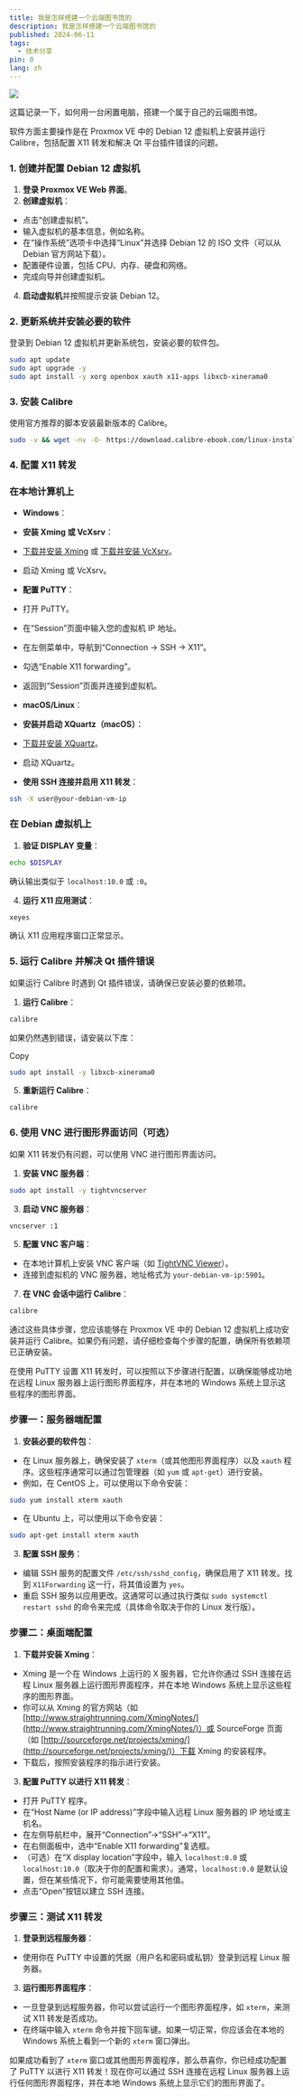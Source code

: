 ```yaml
---
title: 我是怎样搭建一个云端图书馆的
description: 我是怎样搭建一个云端图书馆的
published: 2024-06-11
tags:
  - 技术分享
pin: 0
lang: zh
---
```


![](./_images/我是怎样搭建一个云端图书馆的-1754580900976.webp)

这篇记录一下，如何用一台闲置电脑，搭建一个属于自己的云端图书馆。

软件方面主要操作是在 Proxmox VE 中的 Debian 12 虚拟机上安装并运行 Calibre，包括配置 X11 转发和解决 Qt 平台插件错误的问题。

### 1. 创建并配置 Debian 12 虚拟机

1. **登录 Proxmox VE Web 界面**。
2. **创建虚拟机**：

- 点击“创建虚拟机”。
- 输入虚拟机的基本信息，例如名称。
- 在“操作系统”选项卡中选择“Linux”并选择 Debian 12 的 ISO 文件（可以从 Debian 官方网站下载）。
- 配置硬件设置，包括 CPU、内存、硬盘和网络。
- 完成向导并创建虚拟机。

4. **启动虚拟机**并按照提示安装 Debian 12。

### 2. 更新系统并安装必要的软件

登录到 Debian 12 虚拟机并更新系统包，安装必要的软件包。

```bash
sudo apt update
sudo apt upgrade -y
sudo apt install -y xorg openbox xauth x11-apps libxcb-xinerama0
```

### 3. 安装 Calibre

使用官方推荐的脚本安装最新版本的 Calibre。

```bash
sudo -v && wget -nv -O- https://download.calibre-ebook.com/linux-installer.sh | sudo sh /dev/stdin
```

### 4. 配置 X11 转发

### 在本地计算机上

- **Windows**：

- **安装 Xming 或 VcXsrv**：

- [下载并安装 Xming](https://sourceforge.net/projects/xming/) 或 [下载并安装 VcXsrv](https://sourceforge.net/projects/vcxsrv/)。
- 启动 Xming 或 VcXsrv。

- **配置 PuTTY**：

- 打开 PuTTY。
- 在“Session”页面中输入您的虚拟机 IP 地址。
- 在左侧菜单中，导航到“Connection -> SSH -> X11”。
- 勾选“Enable X11 forwarding”。
- 返回到“Session”页面并连接到虚拟机。

- **macOS/Linux**：

- **安装并启动 XQuartz（macOS）**：

- [下载并安装 XQuartz](https://www.xquartz.org/)。
- 启动 XQuartz。

- **使用 SSH 连接并启用 X11 转发**：

```bash
ssh -X user@your-debian-vm-ip
```

### 在 Debian 虚拟机上

1. **验证 DISPLAY 变量**：

```bash
echo $DISPLAY
```

确认输出类似于 `localhost:10.0` 或 `:0`。

4. **运行 X11 应用测试**：

```bash
xeyes
```

确认 X11 应用程序窗口正常显示。

### 5. 运行 Calibre 并解决 Qt 插件错误

如果运行 Calibre 时遇到 Qt 插件错误，请确保已安装必要的依赖项。

1. **运行 Calibre**：

```bash
calibre
```

如果仍然遇到错误，请安装以下库：

Copy

```bash
sudo apt install -y libxcb-xinerama0
```

5. **重新运行 Calibre**：

```bash
calibre
```

### 6. 使用 VNC 进行图形界面访问（可选）

如果 X11 转发仍有问题，可以使用 VNC 进行图形界面访问。

1. **安装 VNC 服务器**：

```bash
sudo apt install -y tightvncserver
```

3. **启动 VNC 服务器**：

```bash
vncserver :1
```

5. **配置 VNC 客户端**：

- 在本地计算机上安装 VNC 客户端（如 [TightVNC Viewer](https://www.tightvnc.com/download.php)）。
- 连接到虚拟机的 VNC 服务器，地址格式为 `your-debian-vm-ip:5901`。

7. **在 VNC 会话中运行 Calibre**：

```bash
calibre
```

通过这些具体步骤，您应该能够在 Proxmox VE 中的 Debian 12 虚拟机上成功安装并运行 Calibre。如果仍有问题，请仔细检查每个步骤的配置，确保所有依赖项已正确安装。

在使用 PuTTY 设置 X11 转发时，可以按照以下步骤进行配置，以确保能够成功地在远程 Linux 服务器上运行图形界面程序，并在本地的 Windows 系统上显示这些程序的图形界面。

### 步骤一：服务器端配置

1. **安装必要的软件包**：

- 在 Linux 服务器上，确保安装了 `xterm`（或其他图形界面程序）以及 `xauth` 程序。这些程序通常可以通过包管理器（如 `yum` 或 `apt-get`）进行安装。
- 例如，在 CentOS 上，可以使用以下命令安装：

```bash
sudo yum install xterm xauth
```

- 在 Ubuntu 上，可以使用以下命令安装：

```bash
sudo apt-get install xterm xauth
```

3. **配置 SSH 服务**：

- 编辑 SSH 服务的配置文件 `/etc/ssh/sshd_config`，确保启用了 X11 转发。找到 `X11Forwarding` 这一行，将其值设置为 `yes`。
- 重启 SSH 服务以应用更改。这通常可以通过执行类似 `sudo systemctl restart sshd` 的命令来完成（具体命令取决于你的 Linux 发行版）。

### 步骤二：桌面端配置

1. **下载并安装 Xming**：

- Xming 是一个在 Windows 上运行的 X 服务器，它允许你通过 SSH 连接在远程 Linux 服务器上运行图形界面程序，并在本地 Windows 系统上显示这些程序的图形界面。
- 你可以从 Xming 的官方网站（如 [http://www.straightrunning.com/XmingNotes/](http://www.straightrunning.com/XmingNotes/)）或 SourceForge 页面（如 [http://sourceforge.net/projects/xming/](http://sourceforge.net/projects/xming/)）下载 Xming 的安装程序。
- 下载后，按照安装程序的指示进行安装。

3. **配置 PuTTY 以进行 X11 转发**：

- 打开 PuTTY 程序。
- 在“Host Name (or IP address)”字段中输入远程 Linux 服务器的 IP 地址或主机名。
- 在左侧导航栏中，展开“Connection”->“SSH”->“X11”。
- 在右侧面板中，选中“Enable X11 forwarding”复选框。
- （可选）在“X display location”字段中，输入 `localhost:0.0` 或 `localhost:10.0`（取决于你的配置和需求）。通常，`localhost:0.0` 是默认设置，但在某些情况下，你可能需要使用其他值。
- 点击“Open”按钮以建立 SSH 连接。

### 步骤三：测试 X11 转发

1. **登录到远程服务器**：

- 使用你在 PuTTY 中设置的凭据（用户名和密码或私钥）登录到远程 Linux 服务器。

3. **运行图形界面程序**：

- 一旦登录到远程服务器，你可以尝试运行一个图形界面程序，如 `xterm`，来测试 X11 转发是否成功。
- 在终端中输入 `xterm` 命令并按下回车键。如果一切正常，你应该会在本地的 Windows 系统上看到一个新的 `xterm` 窗口弹出。

如果成功看到了 `xterm` 窗口或其他图形界面程序，那么恭喜你，你已经成功配置了 PuTTY 以进行 X11 转发！现在你可以通过 SSH 连接在远程 Linux 服务器上运行任何图形界面程序，并在本地 Windows 系统上显示它们的图形界面了。